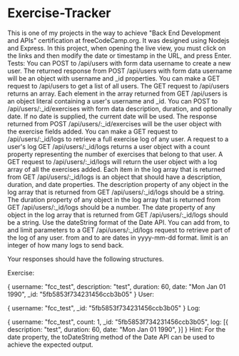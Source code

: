 # Exercise-Tracker
This is one of my projects in the way to achieve "Back End Development and APIs" certification at freeCodeCamp.org. It was designed using Nodejs and Express. In this project, when opening the live view, you must click on the links and then modify the date or timestamp in the URL, and press Enter. Tests:
You can POST to /api/users with form data username to create a new user.
The returned response from POST /api/users with form data username will be an object with username and _id properties.
You can make a GET request to /api/users to get a list of all users.
The GET request to /api/users returns an array.
Each element in the array returned from GET /api/users is an object literal containing a user's username and _id.
You can POST to /api/users/:_id/exercises with form data description, duration, and optionally date. If no date is supplied, the current date will be used.
The response returned from POST /api/users/:_id/exercises will be the user object with the exercise fields added.
You can make a GET request to /api/users/:_id/logs to retrieve a full exercise log of any user.
A request to a user's log GET /api/users/:_id/logs returns a user object with a count property representing the number of exercises that belong to that user.
A GET request to /api/users/:_id/logs will return the user object with a log array of all the exercises added.
Each item in the log array that is returned from GET /api/users/:_id/logs is an object that should have a description, duration, and date properties.
The description property of any object in the log array that is returned from GET /api/users/:_id/logs should be a string.
The duration property of any object in the log array that is returned from GET /api/users/:_id/logs should be a number.
The date property of any object in the log array that is returned from GET /api/users/:_id/logs should be a string. Use the dateString format of the Date API.
You can add from, to and limit parameters to a GET /api/users/:_id/logs request to retrieve part of the log of any user. from and to are dates in yyyy-mm-dd format. limit is an integer of how many logs to send back.

Your responses should have the following structures.

Exercise:

{
  username: "fcc_test",
  description: "test",
  duration: 60,
  date: "Mon Jan 01 1990",
  _id: "5fb5853f734231456ccb3b05"
}
User:

{
  username: "fcc_test",
  _id: "5fb5853f734231456ccb3b05"
}
Log:

{
  username: "fcc_test",
  count: 1,
  _id: "5fb5853f734231456ccb3b05",
  log: [{
    description: "test",
    duration: 60,
    date: "Mon Jan 01 1990",
  }]
}
Hint: For the date property, the toDateString method of the Date API can be used to achieve the expected output.
